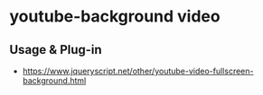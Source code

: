 # youtube-background video
## Usage & Plug-in
- https://www.jqueryscript.net/other/youtube-video-fullscreen-background.html
